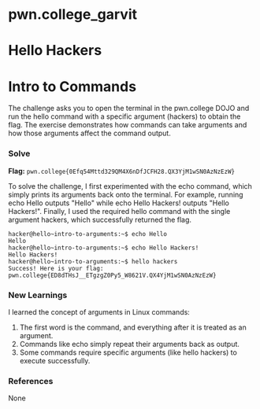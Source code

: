 # pwn.college_garvit
# Hello Hackers

# Intro to Commands
The challenge asks you to open the terminal in the pwn.college DOJO and run the hello command with a specific argument (hackers) to obtain the flag. The exercise demonstrates how commands can take arguments and how those arguments affect the command output.

### Solve
**Flag:** `pwn.college{0Efq54Mttd329QM4X6nDfJCFH28.QX3YjM1wSN0AzNzEzW}`

To solve the challenge, I first experimented with the echo command, which simply prints its arguments back onto the terminal. For example, running echo Hello outputs "Hello" while echo Hello Hackers! outputs "Hello Hackers!". Finally, I used the required hello command with the single argument hackers, which successfully returned the flag.

```
hacker@hello~intro-to-arguments:~$ echo Hello
Hello
hacker@hello~intro-to-arguments:~$ echo Hello Hackers!
Hello Hackers!
hacker@hello~intro-to-arguments:~$ hello hackers
Success! Here is your flag:
pwn.college{ED8dTHsJ__ETgzgZ0Py5_W8621V.QX4YjM1wSN0AzNzEzW}
```
    
### New Learnings
I learned the concept of arguments in Linux commands:

1. The first word is the command, and everything after it is treated as an argument.
2. Commands like echo simply repeat their arguments back as output.
3. Some commands require specific arguments (like hello hackers) to execute successfully.

### References 
None